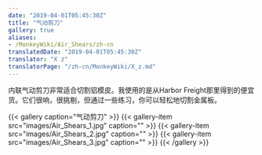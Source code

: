 ```yaml
---
date: "2019-04-01T05:45:30Z"
title: "气动剪刀"
gallery: true
aliases:
- /MonkeyWiki/Air_Shears/zh-cn
translatedDate: "2019-04-01T05:45:30Z"
translator: "X z"
translatorPage: "/zh-cn/MonkeyWiki/X_z.md"
---
```

内联气动剪刀非常适合切割铝模皮。我使用的是从Harbor Freight那里得到的便宜货。它们很响，很挑剔，但通过一些练习，你可以轻松地切割金属板。

{{< gallery  caption="气动剪刀" >}}
{{< gallery-item src="images/Air_Shears_1.jpg" caption="" >}}
{{< gallery-item src="images/Air_Shears_2.jpg" caption="" >}}
{{< gallery-item src="images/Air_Shears_3.jpg" caption="" >}}
{{< /gallery >}}




